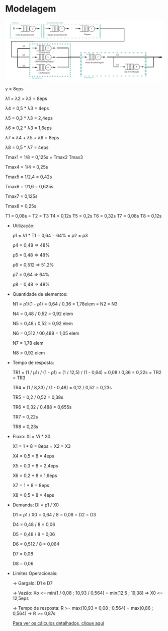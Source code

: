 ﻿# Modelagem
![Imagem da modelagem](https://github.com/LDVictor/ProjetoADSDValidacao/blob/master/Documentos/modelo.png)

γ =  8eps

λ1 = λ2 = λ3 = 8eps

λ4 =  0,5 * λ3 = 4eps

λ5 =  0,3 * λ3 = 2,4eps

λ6 = 0,2 * λ3 = 1,6eps 

λ7 =  λ4 + λ5 + λ6 = 8eps

λ8 =  0,5 * λ7 = 4eps

Tmax1 =  1/8 = 0,125s = Tmax2  Tmax3

Tmax4 =  1/4 = 0,25s

Tmax5 =  1/2,4 = 0,42s

Tmax6 =  1/1,6 = 0,625s

Tmax7 =  0,125s

Tmax8 =  0,25s

T1 = 0,08s = T2 = T3
T4 = 0,12s
T5 = 0,2s
T6 = 0,32s
T7 = 0,08s
T8 = 0,12s


- Utilização:

  ρ1 = λ1 * T1 = 0,64 = 64% = ρ2 = ρ3

  ρ4 = 0,48 => 48%

  ρ5 = 0,48 => 48%

  ρ6 = 0,512 => 51,2%

  ρ7 = 0,64 => 64%

  ρ8 = 0,48 => 48%

- Quantidade de elementos:

  N1 =  ρ1/(1 - ρ1) = 0,64 / 0,36 = 1,78elem = N2 = N3

  N4 =  0,48 / 0,52 = 0,92 elem

  N5 =  0,48 / 0,52 = 0,92 elem

  N6 =  0,512 / 00,488 = 1,05 elem

  N7 =  1,78 elem

  N8 =  0,92 elem

- Tempo de resposta:

  TR1 =  (1 / μ1) / (1 - ρ1) = (1 / 12,5) / (1 - 0,64) = 0,08 / 0,36 = 0,22s = TR2 = TR3

  TR4 =  (1 / 8,33) / (1 - 0,48) = 0,12 / 0,52 = 0,23s

  TR5 =  0,2 / 0,52 = 0,38s

  TR6 =  0,32 / 0,488 = 0,655s

  TR7 =  0,22s

  TR8 =  0,23s

- Fluxo: Xi = Vi * X0

  X1 = 1 * 8 = 8eps = X2 = X3

  X4 =  0,5 * 8 = 4eps
 
  X5 =  0,3 * 8 = 2,4eps

  X6 = 0,2 * 8 = 1,6eps

  X7 =  1 * 8 = 8eps

  X8 = 0,5 * 8 = 4eps

- Demanda: Di = ρ1 / X0

  D1 = ρ1 / X0 = 0,64 / 8 = 0,08 = D2 = D3

  D4 = 0,48 / 8 = 0,06

  D5 = 0,48 / 8 = 0,06

  D6 = 0,512 / 8 = 0,064

  D7 = 0,08

  D8 = 0,06

- Limites Operacionais:

  -> Gargalo: D1 e D7
  
  -> Vazão: Xo <=  min(1 / 0,08 ; 10,93 / 0,564) = min(12,5 ; 19,38) => X0 <= 12,5eps
  
  -> Tempo de resposta: R >= max(10,93 * 0,08 ; 0,564) = max(0,86 ; 0,564) -> R >= 0,87s
  
  [Para ver os cálculos detalhados, clique aqui](https://github.com/LDVictor/ProjetoADSDValidacao/tree/master/Documentos/C%C3%A1lculos)

